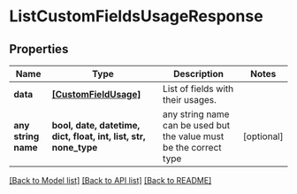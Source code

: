# ListCustomFieldsUsageResponse


## Properties
Name | Type | Description | Notes
------------ | ------------- | ------------- | -------------
**data** | [**[CustomFieldUsage]**](CustomFieldUsage.md) | List of fields with their usages. | 
**any string name** | **bool, date, datetime, dict, float, int, list, str, none_type** | any string name can be used but the value must be the correct type | [optional]

[[Back to Model list]](../README.md#documentation-for-models) [[Back to API list]](../README.md#documentation-for-api-endpoints) [[Back to README]](../README.md)


